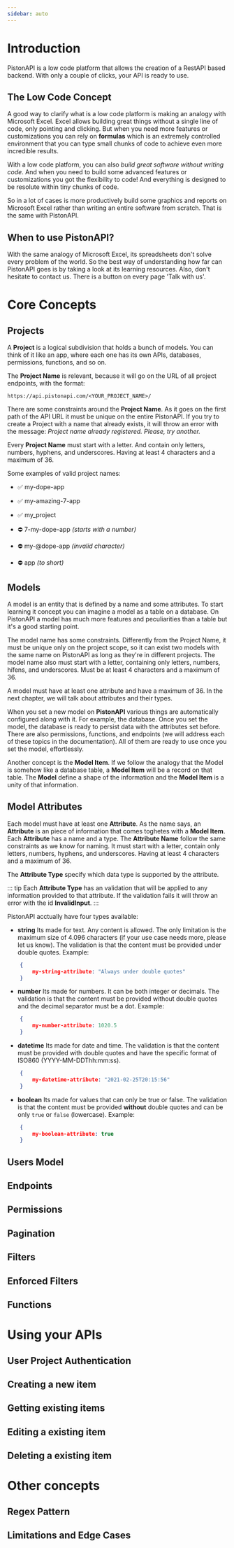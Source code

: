 ```yaml
---
sidebar: auto
---
```


# Introduction

PistonAPI is a low code platform that allows the creation of a RestAPI based backend. With only a couple of clicks, your API is ready to use.



## The Low Code Concept

A good way to clarify what is a low code platform is making an analogy with Microsoft Excel. Excel allows building great things without a single line of code, only pointing and clicking. But when you need more features or customizations you can rely on **formulas** which is an extremely controlled environment that you can type small chunks of code to achieve even more incredible results.

With a low code platform, you can also *build great software without writing code*. And when you need to build some advanced features or customizations you got the flexibility to code! And everything is designed to be resolute within tiny chunks of code.

So in a lot of cases is more productively build some graphics and reports on Microsoft Excel rather than writing an entire software from scratch. That is the same with PistonAPI.

## When to use PistonAPI?

With the same analogy of Microsoft Excel, its spreadsheets don't solve every problem of the world. So the best way of understanding how far can PistonAPI goes is by taking a look at its learning resources. Also, don't hesitate to contact us. There is a button on every page 'Talk with us'.


# Core Concepts

## Projects

A **Project** is a logical subdivision that holds a bunch of models. You can think of it like an app, where each one has its own APIs, databases, permissions, functions, and so on.

The **Project Name** is relevant, because it will go on the URL of all project endpoints, with the format:

```
https://api.pistonapi.com/<YOUR_PROJECT_NAME>/
```

There are some constraints around the **Project Name**. As it goes on the first path of the API URL it must be unique on the entire PistonAPI. If you try to create a Project with a name that already exists, it will throw an error with the message: _Project name already registered. Please, try another._

Every **Project Name** must start with a letter. And contain only letters, numbers, hyphens, and underscores. Having at least 4 characters and a maximum of 36.

Some examples of valid project names:

- ✅ my-dope-app
- ✅ my-amazing-7-app
- ✅ my_project

- ⛔ 7-my-dope-app _(starts with a number)_
- ⛔ my-@dope-app _(invalid character)_
- ⛔ app _(to short)_
 

## Models

A model is an entity that is defined by a name and some attributes. To start learning it concept you can imagine a model as a table on a database. On PistonAPI a model has much more features and peculiarities than a table but it's a good starting point.

The model name has some constraints. Differently from the Project Name, it must be unique only on the project scope, so it can exist two models with the same name on PistonAPI as long as they're in different projects. The model name also must start with a letter, containing only letters, numbers, hífens, and underscores. Must be at least 4 characters and a maximum of 36.

A model must have at least one attribute and have a maximum of 36. In the next chapter, we will talk about attributes and their types.

When you set a new model on **PistonAPI** various things are automatically configured along with it. For example, the database. Once you set the model, the database is ready to persist data with the attributes set before. There are also permissions, functions, and endpoints (we will address each of these topics in the documentation). All of them are ready to use once you set the model, effortlessly.

Another concept is the **Model Item**. If we follow the analogy that the Model is somehow like a database table, a **Model Item** will be a record on that table. The **Model** define a shape of the information and the **Model Item** is a unity of that information.


## Model Attributes

Each model must have at least one **Attribute**. As the name says, an **Attribute** is an piece of information that comes toghetes with a **Model Item**. Each **Attribute** has a name and a type. The **Attribute Name** follow the same constraints as we know for naming. It must start with a letter, contain only letters, numbers, hyphens, and underscores. Having at least 4 characters and a maximum of 36.

The **Attribute Type** specify which data type is supported by the attribute.

::: tip
 Each **Attribute Type** has an validation that will be applied to any information provided to that attribute. If the validation fails it will throw an error with the id **InvalidInput**.
:::

PistonAPI acctually have four types available:

- **string** Its made for text. Any content is allowed. The only limitation is the maximum size of 4.096 characters (if your use case needs more, please let us know). The validation is that the content must be provided under double quotes. Example:

``` json
    {
        my-string-attribute: "Always under double quotes"
    }
```

- **number** Its made for numbers. It can be both integer or decimals. The validation is that the content must be provided without double quotes and the decimal separator must be a dot. Example:

``` json
    {
        my-number-attribute: 1020.5
    }
```

- **datetime** Its made for date and time. The validation is that the content must be provided with double quotes and have the specific format of ISO860 (YYYY-MM-DDThh:mm:ss).

``` json
    {
        my-datetime-attribute: "2021-02-25T20:15:56"
    }
```

- **boolean** Its made for values that can only be true or false. The validation is that the content must be provided **without** double quotes and can be only `true` or `false` (lowercase). Example:

``` json
    {
        my-boolean-attribute: true
    }
```

## Users Model

## Endpoints
## Permissions
## Pagination
## Filters
## Enforced Filters
## Functions


# Using your APIs
## User Project Authentication
## Creating a new item
## Getting existing items
## Editing a existing item
## Deleting a existing item

# Other concepts
## Regex Pattern
## Limitations and Edge Cases